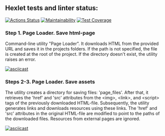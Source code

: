 ## Hexlet tests and linter status:
[![Actions Status](https://github.com/TAndrei17/js-jest-testing-project-67/workflows/hexlet-check/badge.svg)](https://github.com/TAndrei17/js-jest-testing-project-67/actions) [![Maintainability](https://api.codeclimate.com/v1/badges/c79b2bf94ca4952bca26/maintainability)](https://codeclimate.com/github/TAndrei17/js-jest-testing-project-67/maintainability) [![Test Coverage](https://api.codeclimate.com/v1/badges/c79b2bf94ca4952bca26/test_coverage)](https://codeclimate.com/github/TAndrei17/js-jest-testing-project-67/test_coverage)

### Step 1. Page Loader. Save html-page

Command-line utility "Page Loader". It downloads HTML from the provided URL and saves it in the projects folders. If the path is not specified, the file is created at the root of the project. If the directory doesn't exist, the utility raises an error.

[![asciicast](https://asciinema.org/a/602255.svg)](https://asciinema.org/a/602255)

### Steps 2-3. Page Loader. Save assets

The utility creates a directory for saving files: 'page_files'. After that, it retrieves the 'href' and 'src' attributes from the &lt;img&gt;, &lt;link&gt;, and &lt;script&gt; tags of the previously downloaded HTML-file. Subsequently, the utility generates links and downloads resources using these links. The 'href' and 'src' attributes in the original HTML-file are modified to point to the paths of the downloaded files. Resources from external pages are ignored.

[![asciicast](https://asciinema.org/a/605280.svg)](https://asciinema.org/a/605280)

